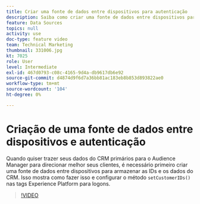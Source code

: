 ```yaml
---
title: Criar uma fonte de dados entre dispositivos para autenticação
description: Saiba como criar uma fonte de dados entre dispositivos para autenticação. Veja como trazer seus dados do CRM primários para o Audience Manager para direcionar melhor seus clientes e configurar o método setCustomerIDs() nas tags da Platform para logons.
feature: Data Sources
topics: null
activity: use
doc-type: feature video
team: Technical Marketing
thumbnail: 331006.jpg
kt: 7025
role: User
level: Intermediate
exl-id: 467d0793-c08c-4165-9d4a-db9617db6e92
source-git-commit: d4874d9f6d7a36bb81ac183eb8b853d893822ae0
workflow-type: tm+mt
source-wordcount: '104'
ht-degree: 0%

---
```


# Criação de uma fonte de dados entre dispositivos e autenticação

Quando quiser trazer seus dados do CRM primários para o Audience Manager para direcionar melhor seus clientes, é necessário primeiro criar uma fonte de dados entre dispositivos para armazenar as IDs e os dados do CRM. Isso mostra como fazer isso e configurar o método `setCustomerIDs()` nas tags Experience Platform para logons.

>[!VIDEO](https://video.tv.adobe.com/v/331006/?quality=12&learn=on)
